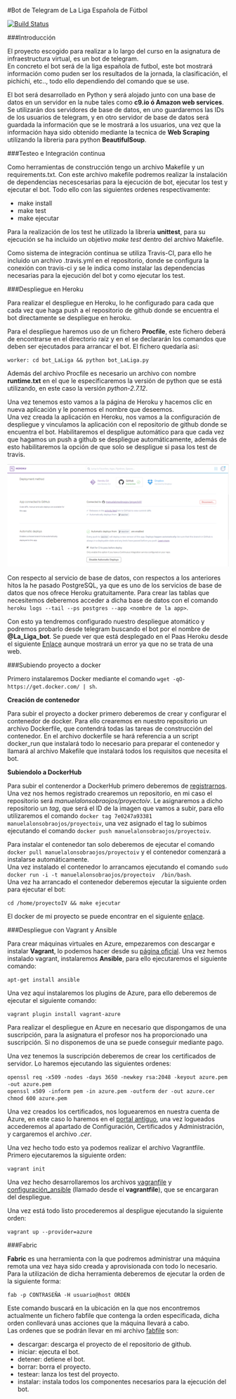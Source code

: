 #Bot de Telegram de La Liga Española de Fútbol

[![Build Status](https://travis-ci.org/manuelalonsobraojos/proyectoIV.svg?branch=master)](https://travis-ci.org/manuelalonsobraojos/proyectoIV)

###Introducción

El proyecto escogido para realizar a lo largo del curso en la asignatura de infraestructura virtual, es un bot de telegram.  
En concreto el bot será de la liga española de futbol, este bot mostrará información como puden ser los resultados de la jornada, la clasificación, el pichichi, etc.., todo ello dependiendo del comando que se use.

El bot será desarrollado en Python y será alojado junto con una base de datos en un servidor en la nube tales como **c9.io ó Amazon web services**. Se utilizarán dos servidores de base de datos, en uno guardaremos las IDs de los usuarios de telegram, y en otro servidor de base de datos será guardada la información que se le mostrará a los usuarios, una vez que la información haya sido obtenido mediante la tecnica de **Web Scraping** utilizando la libreria para python **BeautifulSoup**. 


###Testeo e Integración continua

Como herramientas de construcción tengo un archivo Makefile y un requirements.txt. Con este archivo makefile podremos realizar la instalación de dependencias necescesarias para la ejecución de bot, ejecutar los test y ejecutar el bot. Todo ello con las siguientes ordenes respectivamente:  
- make install
- make test
- make ejecutar

Para la realización de los test he utilizado la libreria **unittest**, para su ejecución se ha incluido un objetivo *make test* dentro del archivo Makefile.

Como sistema de integración continua se utiliza Travis-CI, para ello he incluido un archivo .travis.yml en el repositorio, donde se configura la conexión con travis-ci y se le indica como instalar las dependencias necesarias para la ejecución del bot y como ejecutar los test.

###Despliegue en Heroku

Para realizar el despliegue en Heroku, lo he configurado para cada que cada vez que haga push a el repositorio de github donde se encuentra el bot directamente se despliegue en heroku.

Para el despliegue haremos uso de un fichero **Procfile**, este fichero deberá de encontrarse en el directorio raíz y en el se declararán los comandos que deben ser ejecutados para arrancar el bot. El fichero quedaría asi:  
```
worker: cd bot_LaLiga && python bot_LaLiga.py 
```

Además del archivo Procfile es necesario un archivo con nombre **runtime.txt** en el que le especificaremos la versión de python que se está utilizando, en este caso la versión *python-2.7.12*.

Una vez tenemos esto vamos a la página de Heroku y hacemos clic en nueva aplicación y le ponemos el nombre que deseemos.  
Una vez creada la aplicación en Heroku, nos vamos a la configuración de despliegue y vinculamos la aplicación con el repositorio de github donde se encuentra el bot. Habilitaremos el despligue automático para que cada vez que hagamos un push a github se despliegue automáticamente, además de esto habilitaremos la opción de que solo se despligue si pasa los test de travis.

![img](https://github.com/manuelalonsobraojos/IV-Ejercicios/blob/master/Ejercicios-tema3/capturas/Captura.PNG)

Con respecto al servicio de base de datos, con respectos a los anteriores hitos la he pasado PostgreSQL, ya que es uno de los servicios de base de datos que nos ofrece Heroku gratuitamente. Para crear las tablas que necesitemos deberemos acceder a dicha base de datos con el comando ```heroku logs --tail --ps postgres --app <nombre de la app>```. 

Con esto ya tendremos configurado nuestro despliegue atomático y podremos probarlo desde telegram buscando el bot por el nombre de **@La_Liga_bot**. Se puede ver que está desplegado en el Paas Heroku desde el siguiente [Enlace](https://botlaliga.herokuapp.com/) aunque mostrará un error ya que no se trata de una web. 


###Subiendo proyecto a docker

Primero instalaremos Docker mediante el comando ```wget -qO- https://get.docker.com/ | sh```.

**Creación de contenedor**

Para subir el proyecto a docker primero deberemos de crear y configurar el contenedor de docker. Para ello crearemos en nuestro repositorio un archivo Dockerfile, que contendrá todas las tareas de construcción del contenedor. En el archivo dockerfile se hará referencia a un script docker_run que instalará todo lo necesario para preparar el contenedor y llamará al archivo Makefile que instalará todos los requisitos que necesita el bot.  
  

**Subiendolo a DockerHub**

Para subir el contenerdor a DockerHub primero deberemos de [registrarnos](https://hub.docker.com/). Una vez nos hemos registrado crearemos un repositorio, en mi caso el repositorio será *manuelalonsobraojos/proyectoiv*. Le asignaremos a dicho repositorio un *tag*, que será el ID de la imagen que vamos a subir, para ello utilizaremos el comando ```docker tag 7e0247a93381 manuelalonsobraojos/proyectoiv```, una vez asignado el tag lo subimos ejecutando el comando ```docker push manuelalonsobraojos/proyectoiv```.

Para instalar el contenedor tan solo deberemos de ejecutar el comando ```docker pull manuelalonsobraojos/proyectoiv``` y el contenedor comenzará a instalarse automáticamente.  
Una vez instalado el contenedor lo arrancamos ejecutando el comando ```sudo docker run -i -t manuelalonsobraojos/proyectoiv  /bin/bash```.  
Una vez ha arrancado el contenedor deberemos ejecutar la siguiente orden para ejecutar el bot:  
```
cd /home/proyectoIV && make ejecutar 
```
El docker de mi proyecto se puede encontrar en el siguiente [enlace](https://hub.docker.com/r/manuelalonsobraojos/proyectoiv/).


###Despliegue con Vagrant y Ansible

Para crear máquinas virtuales en Azure, empezaremos con descargar e instalar **Vagrant**, lo podemos hacer desde su [página oficial](https://www.vagrantup.com/downloads.html). Una vez hemos instalado vagrant, instalaremos **Ansible**, para ello ejecutaremos el siguiente comando:  
``` 
apt-get install ansible
```
Una vez aquí instalaremos los plugins de Azure, para ello deberemos de ejecutar el siguiente comando:
``` 
vagrant plugin install vagrant-azure
``` 
Para realizar el despliegue en Azure en necesario que dispongamos de una suscripción, para la asignatura el profesor nos ha proporcionado una suscripción. Si no disponemos de una se puede conseguir mediante pago.

Una vez tenemos la suscripción deberemos de crear los certificados de servidor. Lo haremos ejecutando las siguientes ordenes:
``` 
openssl req -x509 -nodes -days 3650 -newkey rsa:2048 -keyout azure.pem -out azure.pem
openssl x509 -inform pem -in azure.pem -outform der -out azure.cer
chmod 600 azure.pem
``` 
Una vez creados los certificados, nos loguearemos en nuestra cuenta de Azure, en este caso lo haremos en el [portal antiguo](https://manage.windowsazure.com), una vez logueados accederemos al apartado de Configuración, Certificados y Administración, y cargaremos el archivo *.cer*.  

Una vez hecho todo esto ya podemos realizar el archivo Vagrantfile. Primero ejecutaremos la siguiente orden:
``` 
vagrant init
```
Una vez hecho desarrollaremos los archivos [vagranfile](https://github.com/manuelalonsobraojos/proyectoIV/blob/master/Vagrantfile) y [configuración_ansible](https://github.com/manuelalonsobraojos/proyectoIV/blob/master/configuracion_ansible.yml) (llamado desde el **vagrantfile**), que se encargaran del despliegue.

Una vez está todo listo procederemos al despligue ejecutando la siguiente orden:
```
vagrant up --provider=azure
```

###Fabric

**Fabric** es una herramienta con la que podremos administrar una máquina remota una vez haya sido creada y aprovisionada con todo lo necesario. Para la utilización de dicha herramienta deberemos de ejecutar la orden de la siguiente forma:
```
fab -p CONTRASEÑA -H usuario@host ORDEN
```
Este comando buscará en la ubicación en la que nos encontremos actualmente un fichero fabfile que contenga la orden especificada, dicha orden conllevará unas acciones que la máquina llevará a cabo.  
Las ordenes que se podrán llevar en mi archivo [fabfile]() son:

- descargar: descarga el proyecto de el repositorio de github.
- iniciar: ejecuta el bot.
- detener: detiene el bot.
- borrar: borra el proyecto.
- testear: lanza los test del proyecto.
- instalar: instala todos los componentes necesarios para la ejecución del bot.








